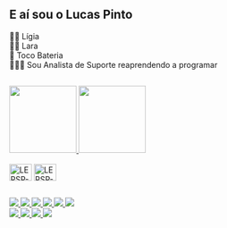 ## E aí sou o Lucas Pinto
👩🏻 Lígia <br>
👧🏻 Lara  <br>
🥁 Toco Bateria<br>
👨🏻‍💻 Sou Analista de Suporte reaprendendo a programar
##
<div>
    <a href="https://beacons.ai/lucas.lersp">
    <img height="120em" src="https://github-readme-stats.vercel.app/api?username=lersp&show_icons=true&theme=monokai&incluede_all_commits=true&count_private=true"/>
    <img height="120em" src="https://github-readme-stats.vercel.app/api/top-langs/?username=lersp&layout=compact&langs_count=16&theme=monokai"/>
    </a>
</div>
<div style="display: inline_block"><br>
    <img align="center" alt="LERSP-html" height="30" width="40" src="https://cdn.jsdelivr.net/gh/devicons/devicon/icons/html5/html5-original.svg">
    <img align="center" alt="LERSP-css" height="30" width="40" src="https://cdn.jsdelivr.net/gh/devicons/devicon/icons/css3/css3-original.svg">          
</div>

##
<div>
    <a href="mailto:lucas.lersp@gmail.com" target="_blank">
        <img src="https://img.shields.io/badge/Gmail-D14836?style=for-the-badge&logo=gmail&logoColor=white">
    </a>
    <a href="https://discord.gg/m2wRy9FM" target="_blank">
        <img src="https://img.shields.io/badge/Discord-7289DA?style=for-the-badge&logo=discord&logoColor=white">
    </a>
    <a href="https://instagram.com/yakkobr" target="_blank">
        <img src="https://img.shields.io/badge/Instagram-E4405F?style=for-the-badge&logo=instagram&logoColor=white">
    </a>
    <a href="https://www.linkedin.com/in/lucaspintoitu/" target="_blank">
        <img src="https://img.shields.io/badge/LinkedIn-0077B5?style=for-the-badge&logo=linkedin&logoColor=white">
    </a>
    <a href="https://www.twitter.com/yakkobr" target="_blank">
        <img src="https://img.shields.io/badge/Twitter-1DA1F2?style=for-the-badge&logo=twitter&logoColor=white">
    </a>
    <a href="https://www.twitch.com/yakkobr" target="_blank">
        <img src="https://img.shields.io/badge/Twitch-9146FF?style=for-the-badge&logo=twitch&logoColor=white">
    </a>
    <br>
    <a href="https://account.xbox.com/Profile?Gamertag=YakkoIT" Alt="GameTag=YakkoIT" target="_blank">
        <img src="https://img.shields.io/badge/Xbox-107C10?style=for-the-badge&logo=xbox&logoColor=white">
    </a>
    <a href="https://www.paypal.com/donate/?business=U5TS24LXDGFFW&no_recurring=0&item_name=Ajude+a+crescer+a+comunidade+e+assim+desenvolver+materiais+bem+legais+para+todos.&currency_code=BRL" target="_blank">
        <img src="https://img.shields.io/badge/PayPal-00457C?style=for-the-badge&logo=paypal&logoColor=white">
    </a>
    <a href="https://www.udemy.com/user/lucas-pinto-19/" target="_blank">
        <img src="https://img.shields.io/badge/Udemy-EC5252?style=for-the-badge&logo=Udemy&logoColor=white">
    </a>
    <a href="https://lersp.github.io/mysite/" target="_blank">
        <img src="https://img.shields.io/website-up-down-green-red/http/lersp.github.io/mysite.svg">
    </a>


</div>
